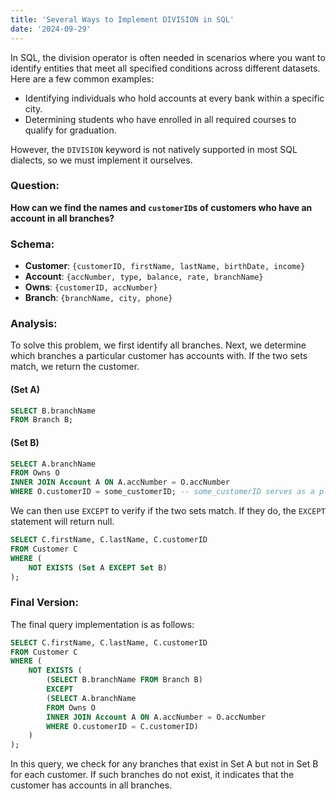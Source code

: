 ```yaml
---
title: 'Several Ways to Implement DIVISION in SQL'
date: '2024-09-29'
---
```


In SQL, the division operator is often needed in scenarios where you want to identify entities that meet all specified conditions across different datasets. Here are a few common examples:

- Identifying individuals who hold accounts at every bank within a specific city.
- Determining students who have enrolled in all required courses to qualify for graduation.

However, the `DIVISION` keyword is not natively supported in most SQL dialects, so we must implement it ourselves.

### Question: 
**How can we find the names and `customerID`s of customers who have an account in all branches?**

### Schema:
- **Customer**: `{customerID, firstName, lastName, birthDate, income}`
- **Account**: `{accNumber, type, balance, rate, branchName}`
- **Owns**: `{customerID, accNumber}`
- **Branch**: `{branchName, city, phone}`

### Analysis:
To solve this problem, we first identify all branches. Next, we determine which branches a particular customer has accounts with. If the two sets match, we return the customer.

#### (Set A)
```sql
SELECT B.branchName
FROM Branch B;
```

#### (Set B)
```sql
SELECT A.branchName
FROM Owns O 
INNER JOIN Account A ON A.accNumber = O.accNumber 
WHERE O.customerID = some_customerID; -- some_customerID serves as a placeholder correlating to the outer query
```

We can then use `EXCEPT` to verify if the two sets match. If they do, the `EXCEPT` statement will return null.

```sql
SELECT C.firstName, C.lastName, C.customerID
FROM Customer C
WHERE (
    NOT EXISTS (Set A EXCEPT Set B) 
);
```

### Final Version:
The final query implementation is as follows:

```sql
SELECT C.firstName, C.lastName, C.customerID
FROM Customer C
WHERE (
    NOT EXISTS (
        (SELECT B.branchName FROM Branch B)
        EXCEPT 
        (SELECT A.branchName
        FROM Owns O 
        INNER JOIN Account A ON A.accNumber = O.accNumber 
        WHERE O.customerID = C.customerID)
    ) 
);
```

In this query, we check for any branches that exist in Set A but not in Set B for each customer. If such branches do not exist, it indicates that the customer has accounts in all branches.
